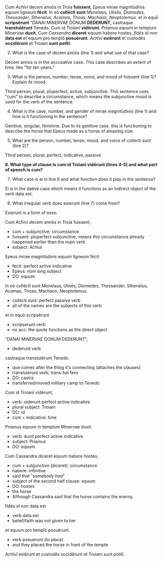 Cum *Achīvī* decem annōs in Troia **fuissent**, *Epeus* mirae magnitūdinis equum ligneum **fēcit**. In eō **collēctī sunt** *Menelaus, Ulixēs, Diomedes, Thessander, Sthenelus, Acamas, Thoas, Machaon, Neoptolemus*. et in equō **scripsērunt** “*DANAI* MINERVAE DONUM **DEDERUNT**, castraque **transtulērunt** Tenedo. Cum id *Troianī* **vidērunt**, *Priamus* equum in templum Minervae **duxit**. Cum *Cassandra* **diceret** equum habere hostes, *fidēs* eī non **data est** et equum pro templō **posuērunt**. *Achīvī* **exiērunt** et custodēs **occidērunt** et Troiam **sunt potitī**.


2. What is the case of decem annōs (line 1) and what use of that case?

Decem annos is in the accusative case. This case describes an extent of time, like "for ten years."

3. What is the person, number, tense, voice, and mood of fuissent (line 1)? Explain its mood.

Third person, plural, pluperfect, active, subjunctive. This sentence uses "cum" to describe a circumstance, which means the subjunctive mood is used for the verb of the sentence.

4. What is the case, number, and gender of mirae magnitūdinis (line 1) and how is it functioning in the sentence?

Genitive, singular, feminine. Due to its genitive case, this is functioning to describe the horse that Epeus made as a horse of amazing size.

5. What are the person, number, tense, mood, and voice of collecti sunt (line 2)?

Third person, plural, perfect, indicative, passive

**6. What type of clause is cum id Troianī vidērunt (lines 4-5) and what part of speech is cum?**

7. What case is ei in line 6 and what function does it play in the sentence?

Ei is in the dative case which means it functions as an indirect object of the verb data est.

8. What irregular verb does exierunt (line 7) come from?

Exierunt is a form of exeo.



Cum Achīvī decem annōs in Troia fuissent, 
- cum + subjunctive: circumstance
- fuissent: pluperfect subjunctive, means this circumstance already happened earlier than the main verb
- subject: Achiui

Epeus mirae magnitūdinis equum ligneum fēcit. 
- fecit: perfect active indicative
- Epeus: nom sing subject
- DO: equum

In eō collēctī sunt Menelaus, Ulixēs, Diomedes, Thessander, Sthenelus, Acamas, Thoas, Machaon, Neoptolemus. 
- collecti sunt: perfect passive verb
- all of the names are the subjects of this verb

et in equō scripsērunt 
- scripserunt verb
- no acc: the quote functions as the direct object

“DANAI MINERVAE DONUM DEDERUNT",
- dederunt verb

castraque transtulērunt Tenedo. 
- que comes after the thing it's connecting (attaches the clauses)
- transtulerunt verb; trans-tuli fero
- DO: castra
- transferred/moved military camp to Tenedo

Cum id Troianī vidērunt, 
- verb: uiderunt perfect active indicative
- plural subject: Troiani
- DO: id
- cum + indicative: time

Priamus equum in templum Minervae duxit. 
- verb: duxit perfect active indicative
- subject: Priamus
- DO: equum

Cum Cassandra diceret equum habere hostes,
- cum + subjunctive (diceret): circumstance
- habere: infinitive
- said that "_somebody had_"
- subject of the second half clause: equum
- DO: hostes
- the horse 
- Although Cassandra said that the horse contains the enemy, 

fidēs eī non data est 
- verb data est
- belief/faith was not given to her

et equum pro templō posuērunt.
- verb posuerunt (to place)
- and they placed the horse in front of the temple

Achīvī exiērunt et custodēs occidērunt et Troiam sunt potitī.
